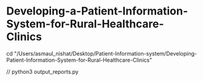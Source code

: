 # Developing-a-Patient-Information-System-for-Rural-Healthcare-Clinics

cd "/Users/asmaul_nishat/Desktop/Patient-Information-system/Developing-Patient-Information-System-for-Rural-Healthcare-Clinics"

// python3 output_reports.py
